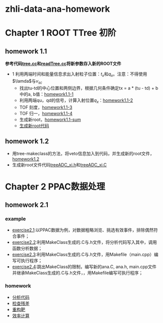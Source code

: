 # zhli-data-ana-homework
# Chapter 1 ROOT TTree 初阶
## homework 1.1
**参考代码[tree.cc](https://dragon-xi.github.io/zhli-data-ana-homework/homework1.1/tree.cc)和[readTree.cc](https://dragon-xi.github.io/zhli-data-ana-homework/homework1.1/tree.cc)将新参数存入新的ROOT文件**
- 1 利用两端时间和能量信息求出入射粒子位置：$t_{x}$和$q_{x}$。注意：不得使用$\lamda$与$v_{sc}$
  - 找出tu-td的中心位置和两侧边界，根据几何条件确定tx = a * (tu - td) + b 中的a, b值：[homework1.1-1](https://dragon-xi.github.io/zhli-data-ana-homework/homework1.1/homework1.1-1.html)
  - 利用两端qu，qd的信号，计算入射位置$q_{x}$：[homework1.1-2](https://dragon-xi.github.io/zhli-data-ana-homework/homework1.1/homework1.1-2.html)
  - TOF 刻度，[homework1.1-3](https://dragon-xi.github.io/zhli-data-ana-homework/homework1.1/homework1.1-3.html)
  - TOF 归一，[homework1.1-4](https://dragon-xi.github.io/zhli-data-ana-homework/homework1.1/homework1.1-4.html)
  - 生成新root，[homework1.1-sum](https://dragon-xi.github.io/zhli-data-ana-homework/homework1.1/homework1.1-sum.html)
  - [生成新root代码](https://dragon-xi.github.io/zhli-data-ana-homework/homework1.1/readTree_xi.cc)
## homework 1.2
- 用tree-makeclass的方法，将veto信息加入到代码，并生成新的root文件，[homework1.2](https://dragon-xi.github.io/zhli-data-ana-homework/homework1.2/homework1-2.html)
- 生成新root文件代码[treeADC_xi.h](https://dragon-xi.github.io/zhli-data-ana-homework/homework1.2/treeADC_xi.h)和[treeADC_xi.C](https://dragon-xi.github.io/zhli-data-ana-homework/homework1.2/treeADC_xi.C)

# Chapter 2 PPAC数据处理
## homework 2.1
### example
 - [exercise2.1](https://dragon-xi.github.io/zhli-data-ana-homework/homework2.1/example_li/exercise2.1.html):以PPAC数据为例，对数据粗略浏览、挑选有效事件，排除偶然符合事件；
 - [exercise2.2](https://dragon-xi.github.io/zhli-data-ana-homework/homework2.1/example_li/exercise2.2.html):利用MakeClass生成的.C与.h文件，将分析代码写入其中，调用函数分析数据；
 - [exercise2.3](https://dragon-xi.github.io/zhli-data-ana-homework/homework2.1/example_li/exercise2.3.html):利用MakeClass生成的.C与.h文件，用Makefile（main.cpp）编写可执行程序；
 - [exercise2.4](https://dragon-xi.github.io/zhli-data-ana-homework/homework2.1/example_li/exercise2.4.html):跳出MakeClass的限制，编写新的ana.C, ana.h, main.cpp文件并继承MakeClass生成的.C与.h文件，，用Makefile编写可执行程序；
### homework
 - [分析代码](https://dragon-xi.github.io/zhli-data-ana-homework/homework2.1/homework2.1_Code.html)
 - [检查残差](https://dragon-xi.github.io/zhli-data-ana-homework/homework2.1/homework2.1_Chi2.html)
 - [重构靶](https://dragon-xi.github.io/zhli-data-ana-homework/homework2.1/homework2.1_targetpos.html)
 - [效率计算](https://dragon-xi.github.io/zhli-data-ana-homework/homework2.1/homework2.1_efficiency.html)
